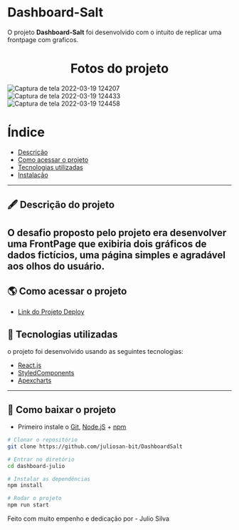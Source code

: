 # Dashboard-Salt

O projeto **Dashboard-Salt** foi desenvolvido com o intuito de replicar uma frontpage com graficos.

<h1 align="center">
Fotos do projeto
</h1>

![Captura de tela 2022-03-19 124207](https://user-images.githubusercontent.com/69260762/159129400-0dd13472-7570-4c20-8638-9cff952da51e.png)
![Captura de tela 2022-03-19 124433](https://user-images.githubusercontent.com/69260762/159129416-89029c3d-6c37-4c66-8249-02b20a6c87d2.png)
![Captura de tela 2022-03-19 124458](https://user-images.githubusercontent.com/69260762/159129419-98a9b4ab-5573-4f54-98e3-44bcab3f86f3.png)


# Índice

- [Descrição](#-descrição-do-projeto)
- [Como acessar o projeto](#-como-acessar-o-projeto)
- [Tecnologias utilizadas](#-tecnologias-utilizadas)
- [Instalação](#-como-baixar-o-projeto)

---

## 🖋 Descrição do projeto

O desafio proposto pelo projeto era desenvolver uma FrontPage que exibiria dois gráficos de dados fictícios, uma página simples e agradável aos olhos do usuário.
---

## 🌎 Como acessar o projeto

- [Link do Projeto Deploy](https://dashboardsalt-julio.surge.sh/)

## 🚀 Tecnologias utilizadas

o projeto foi desenvolvido usando as seguintes tecnologias:

- [React.js](https://pt-br.reactjs.org/docs/getting-started.html)
- [StyledComponents](https://styled-components.com/docs)
- [Apexcharts](https://apexcharts.com/)


---

## 💾 Como baixar o projeto

- Primeiro instale o [Git](https://git-scm.com/), [Node.jS](https://nodejs.org/pt-br/download/) + [npm](https://www.npmjs.com/get-npm)

```bash
# Clonar o repositório
git clone https://github.com/juliosan-bit/DashboardSalt

# Entrar no diretório
cd dashboard-julio

# Instalar as dependências
npm install  

# Rodar o projeto
npm run start
```

Feito com muito empenho e dedicação por - Julio Silva  


